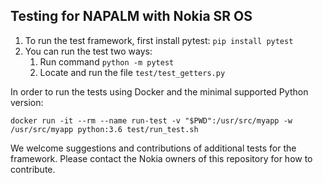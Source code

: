 ## **Testing for NAPALM with Nokia SR OS**
1) To run the test framework, first install pytest: ```pip install pytest```
2) You can run the test two ways:
   1) Run command `python -m pytest`
   2) Locate and run the file `test/test_getters.py`

In order to run the tests using Docker and the minimal supported Python version:
```
docker run -it --rm --name run-test -v "$PWD":/usr/src/myapp -w /usr/src/myapp python:3.6 test/run_test.sh
```   

We welcome suggestions and contributions of additional tests for the framework. Please contact the Nokia owners of this repository for how to contribute.
